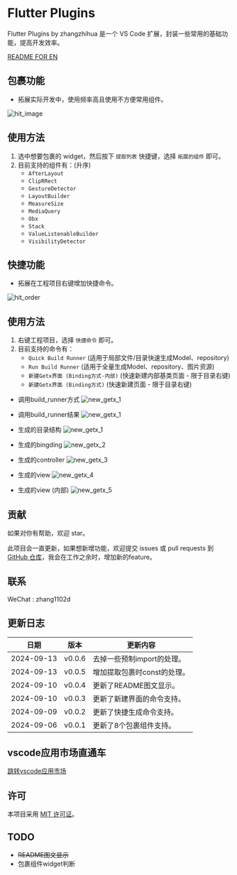 # Flutter Plugins

Flutter Plugins by zhangzhihua 是一个 VS Code 扩展，封装一些常用的基础功能，提高开发效率。

[README FOR EN](https://github.com/ke112/vscode_plugins/blob/main/README_EN.md)

## 包裹功能

- 拓展实际开发中，使用频率高且使用不方便常用组件。

![hit_image](https://m.qpic.cn/psc?/V51FA3BJ32r9zS4Pz0IS028JeT229j0A/TmEUgtj9EK6.7V8ajmQrEJgUY9CkCuzICNYVn05iYHAejHuWhwz4G6JPwvXLO0EoLcfdJ2KJppMv9S4xbYVDwmr28An.wEy.A9lcpWsc*QE!/b&bo=dgHPAQAAAAADF4s!&rf=viewer_4)
## 使用方法

1. 选中想要包裹的 widget，然后按下 `提取列表` 快捷键，选择 `拓展的组件` 即可。
2. 目前支持的组件有：(升序)
    - `AfterLayout`
    - `ClipRRect`
    - `GestureDetector`
    - `LayoutBuilder`
    - `MeasureSize`
    - `MediaQuery`
    - `Obx`
    - `Stack`
    - `ValueListenableBuilder`
    - `VisibilityDetector`

## 快捷功能

- 拓展在工程项目右键增加快捷命令。

![hit_order](https://m.qpic.cn/psc?/V51FA3BJ32r9zS4Pz0IS028JeT229j0A/TmEUgtj9EK6.7V8ajmQrEJgUY9CkCuzICNYVn05iYHD.lhmdZiS80y7mzMAOg.lVmbf2uId5Ey3viPG*EaocOCQL7l6BowiM25fmSJR67lM!/b&bo=JQKRAAAAAAADF4Q!&rf=viewer_4)


## 使用方法

1. 右键工程项目，选择 `快捷命令` 即可。
2. 目前支持的命令有：
    - `Quick Build Runner` (适用于局部文件/目录快速生成Model、repository) 
    - `Run Build Runner` (适用于全量生成Model、repository、图片资源)
    - `新建Getx界面 (Binding方式-内部)` (快速新建内部基类页面 - 限于目录右键)
    - `新建Getx界面 (Binding方式)` (快速新建页面 - 限于目录右键)

- 调用build_runner方式
![new_getx_1](https://m.qpic.cn/psc?/V51FA3BJ32r9zS4Pz0IS028JeT229j0A/TmEUgtj9EK6.7V8ajmQrEJgUY9CkCuzICNYVn05iYHBszHAYqex*nghI79thS4*7Wz0vvnYBMVLC2Fy.yUeNH67q5I79ykt9SE8wjxKqEXI!/b&bo=8AKsAQAAAAADB30!&rf=viewer_4)

- 调用build_runner结果
![new_getx_1](https://m.qpic.cn/psc?/V51FA3BJ32r9zS4Pz0IS028JeT229j0A/TmEUgtj9EK6.7V8ajmQrEJgUY9CkCuzICNYVn05iYHBj63.EAi1dnrF1UdWyXZhOCfW65iAUjb2EAjFsQkMkUZtH*w8ezTV8dPJAT4cB*6A!/b&bo=DAQ5AgAAAAADFwE!&rf=viewer_4)

- 生成的目录结构
![new_getx_1](https://m.qpic.cn/psc?/V51FA3BJ32r9zS4Pz0IS028JeT229j0A/TmEUgtj9EK6.7V8ajmQrEOnhRa1ObNeut5ljc0i0D.YgIRJvQk8K462OhcbBU1l1NlJMfHsERzSPaSXzXdHxf2TRjVPPrK7KdmrAouGiBJo!/b&bo=UwGyAAAAAAADF9I!&rf=viewer_4)

- 生成的bingding
![new_getx_2](https://m.qpic.cn/psc?/V51FA3BJ32r9zS4Pz0IS028JeT229j0A/TmEUgtj9EK6.7V8ajmQrEOnhRa1ObNeut5ljc0i0D.ah15XlEZAI4TK*GHHgYka10AekVf0.DT5GPM.okJGPJmXXMfWMod4DUl0GghOmKJE!/b&bo=6ALwAAAAAAADFyg!&rf=viewer_4)

- 生成的controller
![new_getx_3](https://m.qpic.cn/psc?/V51FA3BJ32r9zS4Pz0IS028JeT229j0A/TmEUgtj9EK6.7V8ajmQrEOnhRa1ObNeut5ljc0i0D.bbpi*YApI46yRqK66.*SDm*0Rwn6nI*eQ73q23AkRkEI2yy.sLyJQGBYiHsVfXzSI!/b&bo=8wG6AQAAAAADF3s!&rf=viewer_4)

- 生成的view
![new_getx_4](https://m.qpic.cn/psc?/V51FA3BJ32r9zS4Pz0IS028JeT229j0A/TmEUgtj9EK6.7V8ajmQrEOnhRa1ObNeut5ljc0i0D.Zbi*0gaHD9xWovrIiPIYnb1h8fnf.l4hESLLOMq18ie.ndFgg69QDT0GvN93L.fls!/b&bo=wwJRAwAAAAADJ5E!&rf=viewer_4)

- 生成的view (内部)
![new_getx_5](https://m.qpic.cn/psc?/V51FA3BJ32r9zS4Pz0IS028JeT229j0A/TmEUgtj9EK6.7V8ajmQrEGOD9DSw4C1bXrlrYUUuWfXvyGcOXSo8Lt4VtWBMSl4lIKJVYCcwITQ2YYX7qXpvHQZyJeIzWyrd4Ra*XDodj4Y!/b&bo=YwKaAQAAAAADB9g!&rf=viewer_4)

## 贡献

如果对你有帮助，欢迎 star。

此项目会一直更新，如果想新增功能，欢迎提交 issues 或 pull requests 到 [GitHub 仓库](https://github.com/ke112/vscode_plugins)，我会在工作之余时，增加新的feature。


## 联系
WeChat : zhang1102d

## 更新日志

| 日期       | 版本   | 更新内容                    |
| ---------- | ------ | --------------------------- |
| 2024-09-13 | v0.0.6 | 去掉一些预制import的处理。  |
| 2024-09-13 | v0.0.5 | 增加提取包裹时const的处理。 |
| 2024-09-10 | v0.0.4 | 更新了README图文显示。      |
| 2024-09-10 | v0.0.3 | 更新了新建界面的命令支持。  |
| 2024-09-09 | v0.0.2 | 更新了快捷生成命令支持。    |
| 2024-09-06 | v0.0.1 | 更新了8个包裹组件支持。     |

## vscode应用市场直通车
[跳转vscode应用市场](https://marketplace.visualstudio.com/items?itemName=zhangzhihua.flutter-plugins-zhangzhihua)


## 许可

本项目采用 [MIT 许可证](LICENSE)。

## TODO  </s>

- ~~README图文显示~~
- 包裹组件widget判断
